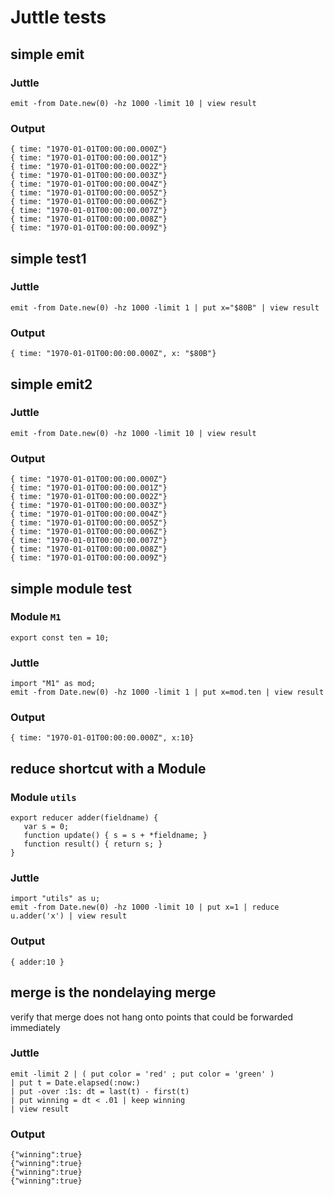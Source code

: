 Juttle tests
============

simple emit
--------------

### Juttle

    emit -from Date.new(0) -hz 1000 -limit 10 | view result

### Output

    { time: "1970-01-01T00:00:00.000Z"}
    { time: "1970-01-01T00:00:00.001Z"}
    { time: "1970-01-01T00:00:00.002Z"}
    { time: "1970-01-01T00:00:00.003Z"}
    { time: "1970-01-01T00:00:00.004Z"}
    { time: "1970-01-01T00:00:00.005Z"}
    { time: "1970-01-01T00:00:00.006Z"}
    { time: "1970-01-01T00:00:00.007Z"}
    { time: "1970-01-01T00:00:00.008Z"}
    { time: "1970-01-01T00:00:00.009Z"}

simple test1
------------

### Juttle

    emit -from Date.new(0) -hz 1000 -limit 1 | put x="$80B" | view result

### Output

    { time: "1970-01-01T00:00:00.000Z", x: "$80B"}

simple emit2
---------------

### Juttle

    emit -from Date.new(0) -hz 1000 -limit 10 | view result

### Output

    { time: "1970-01-01T00:00:00.000Z"}
    { time: "1970-01-01T00:00:00.001Z"}
    { time: "1970-01-01T00:00:00.002Z"}
    { time: "1970-01-01T00:00:00.003Z"}
    { time: "1970-01-01T00:00:00.004Z"}
    { time: "1970-01-01T00:00:00.005Z"}
    { time: "1970-01-01T00:00:00.006Z"}
    { time: "1970-01-01T00:00:00.007Z"}
    { time: "1970-01-01T00:00:00.008Z"}
    { time: "1970-01-01T00:00:00.009Z"}

simple module test
------------------

### Module `M1`

    export const ten = 10;

### Juttle

    import "M1" as mod;
    emit -from Date.new(0) -hz 1000 -limit 1 | put x=mod.ten | view result

### Output

    { time: "1970-01-01T00:00:00.000Z", x:10}

reduce shortcut with a Module
-----------------------------

### Module `utils`

    export reducer adder(fieldname) {
       var s = 0;
       function update() { s = s + *fieldname; }
       function result() { return s; }
    }

### Juttle

    import "utils" as u;
    emit -from Date.new(0) -hz 1000 -limit 10 | put x=1 | reduce u.adder('x') | view result

### Output

    { adder:10 }

merge is the nondelaying merge
-------------------------------
verify that merge does not hang onto points that could be forwarded immediately

### Juttle
    emit -limit 2 | ( put color = 'red' ; put color = 'green' )
    | put t = Date.elapsed(:now:)
    | put -over :1s: dt = last(t) - first(t)
    | put winning = dt < .01 | keep winning
    | view result

### Output
    {"winning":true}
    {"winning":true}
    {"winning":true}
    {"winning":true}
